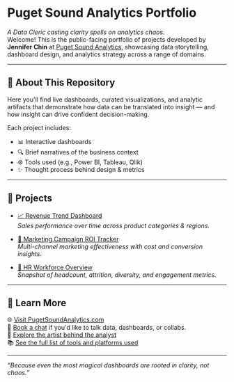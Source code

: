 # Puget Sound Analytics Portfolio

_A Data Cleric casting clarity spells on analytics chaos._  
Welcome! This is the public-facing portfolio of projects developed by **Jennifer Chin** at [Puget Sound Analytics](https://pugetsoundanalytics.com), showcasing data storytelling, dashboard design, and analytics strategy across a range of domains.

---

## 🧠 About This Repository

Here you'll find live dashboards, curated visualizations, and analytic artifacts that demonstrate how data can be translated into insight — and how insight can drive confident decision-making.

Each project includes:
- 📊 Interactive dashboards
- 🔍 Brief narratives of the business context
- ⚙️ Tools used (e.g., Power BI, Tableau, Qlik)
- ✨ Thought process behind design & metrics

---

## 📂 Projects

- [📈 Revenue Trend Dashboard](dashboards/revenue-dashboard.md)  
  _Sales performance over time across product categories & regions._

- [🎯 Marketing Campaign ROI Tracker](dashboards/marketing-dashboard.md)  
  _Multi-channel marketing effectiveness with cost and conversion insights._

- [👥 HR Workforce Overview](dashboards/hr-dashboard.md)  
  _Snapshot of headcount, attrition, diversity, and engagement metrics._

---

## 🔗 Learn More

🌐 [Visit PugetSoundAnalytics.com](https://pugetsoundanalytics.com)  
📅 [Book a chat](https://cal.com/jennchin) if you'd like to talk data, dashboards, or collabs.  
🎨 [Explore the artist behind the analyst](https://jenniferchinartist.com)  
📚 [See the full list of tools and platforms used](docs/tools-used.md)  

---

_“Because even the most magical dashboards are rooted in clarity, not chaos.”_
